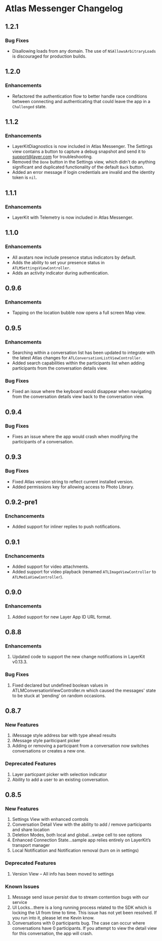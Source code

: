 # Atlas Messenger Changelog

## 1.2.1

### Bug Fixes

* Disallowing loads from any domain. The use of `NSAllowsArbitraryLoads` is discouraged for production builds.

## 1.2.0

### Enhancements

* Refactored the authentication flow to better handle race conditions between connecting and authenticating that could leave the app in a `Challenged` state.

## 1.1.2

### Enhancements

* LayerKitDiagnostics is now included in Atlas Messenger. The Settings view contains a button to capture a debug snapshot and send it to support@layer.com for troubleshooting.
* Removed the `Done` button in the Settings view, which didn't do anything significant and duplicated functionality of the default `Back` button.
* Added an error message if login credentials are invalid and the identity token is `nil`.

## 1.1.1

### Enhancements
* LayerKit with Telemetry is now included in Atlas Messenger.

## 1.1.0

### Enhancements
* All avatars now include presence status indicators by default.
* Adds the ability to set your presence status in `ATLMSettingsViewController`.
* Adds an activity indicator during authentication.

## 0.9.6

### Enhancements
* Tapping on the location bubble now opens a full screen Map view.

## 0.9.5

### Enhancements

* Searching within a conversation list has been updated to integrate with the latest Atlas changes for `ATLConversationListViewController`.
* Added search capabilities within the participants list when adding participants from the conversation details view.

### Bug Fixes

* Fixed an issue where the keyboard would disappear when navigating from the conversation details view back to the conversation view.

## 0.9.4

### Bug Fixes

* Fixes an issue where the app would crash when modifying the participants of a conversation.

## 0.9.3

### Bug Fixes

* Fixed Atlas version string to reflect current installed version.
* Added permissions key for allowing access to Photo Library.

## 0.9.2-pre1

### Enchancements

* Added support for inliner replies to push notifications.

## 0.9.1

### Enchancements

* Added support for video attachments.
* Added support for video playback (renamed `ATLImageViewController` to `ATLMediaViewController`).

## 0.9.0

### Enhancements

1. Added support for new Layer App ID URL format. 

## 0.8.8

### Enhancements

1. Updated code to support the new change notifications in LayerKit v0.13.3.

### Bug Fixes

1. Fixed declared but undefined boolean values in ATLMConversationViewController.m which caused the messages' state to be stuck at 'pending' on random occasions.

## 0.8.7

### New Features 

1. iMessage style address bar with type ahead results
2. iMessage style pariticipant picker
3. Adding or removing a participant from a conversation now switches conversations or creates a new one. 

### Deprecated Features

1. Layer particpant picker with selection indicator
2. Ability to add a user to an existing conversation. 

## 0.8.5

### New Features 

1. Settings View with enhanced controls
2. Conversation Detail View with the ability to add / remove participants and share location
3. Deletion Modes, both local and global…swipe cell to see options
4. Enhanced Connection State…sample app relies entirely on LayerKit’s transport manager
5. Local Notification and Notification removal (turn on in settings)

### Deprecated Features

1. Version View – All info has been moved to settings

### Known Issues

1. Message send issue persist due to stream contention bugs with our service
2. UI Locks…there is a long running process related to the SDK which is locking the UI from time to time. This issue has not yet been resolved. If you run into it, please let me Kevin know. 
3. Conversations with 0 participants bug. The case can occur where conversations have 0 participants. If you attempt to view the detail view for this conversation, the app will crash.
